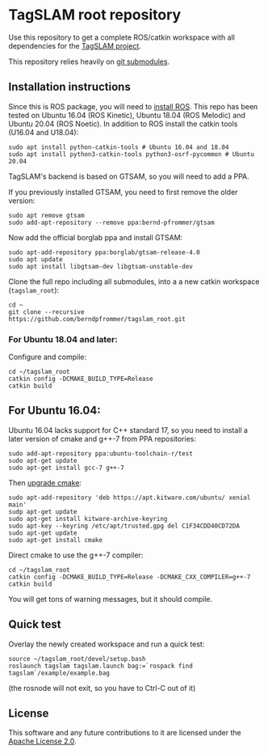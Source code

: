 # TagSLAM root repository

Use this repository to get a complete ROS/catkin workspace with all
dependencies for the [TagSLAM project](https://berndpfrommer.github.io/tagslam_web).

This repository relies heavily on [git submodules](https:www.vogella.com/tutorials/GitSubmodules/article.html).

## Installation instructions

Since this is ROS package, you will need
to [install ROS](http://wiki.ros.org/Installation/Ubuntu). This repo
has been tested on Ubuntu 16.04 (ROS Kinetic), Ubuntu 18.04 (ROS
Melodic) and Ubuntu 20.04 (ROS Noetic). In addition to ROS install the
catkin tools (U16.04 and U18.04):

    sudo apt install python-catkin-tools # Ubuntu 16.04 and 18.04
    sudo apt install python3-catkin-tools python3-osrf-pycommon # Ubuntu 20.04

TagSLAM's backend is based on GTSAM, so you will need to add a PPA.

If you previously installed GTSAM, you need to first remove the older version:

    sudo apt remove gtsam
    sudo add-apt-repository --remove ppa:bernd-pfrommer/gtsam

Now add the official borglab ppa and install GTSAM:

    sudo apt-add-repository ppa:borglab/gtsam-release-4.0
    sudo apt update
    sudo apt install libgtsam-dev libgtsam-unstable-dev

Clone the full repo including all submodules, into a a new catkin
workspace (``tagslam_root``):

    cd ~
    git clone --recursive https://github.com/berndpfrommer/tagslam_root.git

### For Ubuntu 18.04 and later:
Configure and compile:

    cd ~/tagslam_root
    catkin config -DCMAKE_BUILD_TYPE=Release
    catkin build

## For Ubuntu 16.04:
Ubuntu 16.04 lacks support for C++ standard 17, so you need to install
a later version of cmake and g++-7 from PPA repositories:

    sudo add-apt-repository ppa:ubuntu-toolchain-r/test
    sudo apt-get update
    sudo apt-get install gcc-7 g++-7

Then [upgrade cmake](https://askubuntu.com/questions/952429/is-there-a-good-ppa-for-cmake-backports):

    sudo apt-add-repository 'deb https://apt.kitware.com/ubuntu/ xenial main'
    sudp apt-get update
    sudo apt-get install kitware-archive-keyring
    sudo apt-key --keyring /etc/apt/trusted.gpg del C1F34CDD40CD72DA
    sudo apt-get update
    sudo apt-get install cmake

Direct cmake to use the g++-7 compiler:

    cd ~/tagslam_root
    catkin config -DCMAKE_BUILD_TYPE=Release -DCMAKE_CXX_COMPILER=g++-7
    catkin build

You will get tons of warning messages, but it should compile.

## Quick test

Overlay the newly created workspace and run a quick test:

    source ~/tagslam_root/devel/setup.bash
    roslaunch tagslam tagslam.launch bag:=`rospack find tagslam`/example/example.bag

(the rosnode will not exit, so you have to Ctrl-C out of it)

## License

This software and any future contributions to it are licensed under
the [Apache License 2.0](LICENSE).
